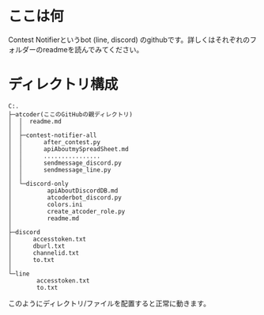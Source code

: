 # ここは何

Contest Notifierというbot (line, discord) のgithubです。詳しくはそれぞれのフォルダーのreadmeを読んでみてください。

# ディレクトリ構成

```
C:.
├─atcoder(ここのGitHubの親ディレクトリ)
│  │  readme.md
│  │
│  ├─contest-notifier-all
│  │      after_contest.py
│  │      apiAboutmySpreadSheet.md
│  │      ................
│  │      sendmessage_discord.py
│  │      sendmessage_line.py
│  │
│  └─discord-only
│          apiAboutDiscordDB.md
│          atcoderbot_discord.py
│          colors.ini
│          create_atcoder_role.py
│          readme.md
│
├─discord
│      accesstoken.txt
│      dburl.txt
│      channelid.txt
│      to.txt
│
└─line
        accesstoken.txt
        to.txt
```

このようにディレクトリ/ファイルを配置すると正常に動きます。